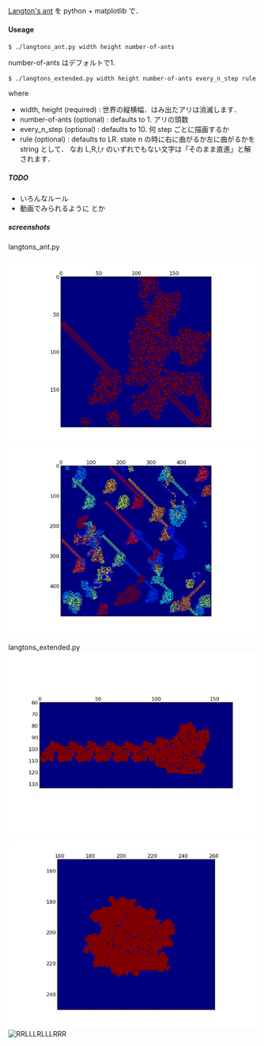 [Langton's ant][1] を python + matplotlib で．

#### Useage
``` 
$ ./langtons_ant.py width height number-of-ants
```
number-of-ants はデフォルトで1.

``` 
$ ./langtons_extended.py width height number-of-ants every_n_step rule
```
where
  
* width, height (required)  : 世界の縦横幅．はみ出たアリは消滅します．
* number-of-ants (optional) : defaults to 1. アリの頭数
* every_n_step (optional)   : defaults to 10. 何 step ごとに描画するか
* rule (optional)           : defaults to LR. state n の時に右に曲がるか左に曲がるかを string として．
なお L,R,l,r のいずれでもない文字は「そのまま直進」と解されます．


##### TODO 
* いろんなルール
* 動画でみられるように
とか

##### screenshots
langtons_ant.py

![screenshot 1](./screenshots/figure_1.png) 
![screenshot 2](./screenshots/figure_2.png)

langtons_extended.py
![LLRRRLRLRLLR](./screenshots/LLRRRLRLRLLR.png)
![RLRSRSLSSSLSRSSLSRSLSSS](./screenshots/RLRSRSLSSSLSRSSLSRSLSSS.png)
![RRLLLRLLLRRR](./screenshots/.RRLLLRLLLRRRpng)

[1]: http://en.wikipedia.org/wiki/Langton%27s_ant
